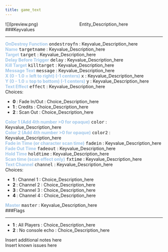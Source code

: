 ```yaml
---
title: game_text
---
```


<div class="container previewimg">
<div class="columns">
<div class="imagepadding column col-auto" markdown="1">![](preview.png)</div>
<div class="column">Entity_Description_here</div>
</div>
</div>
###Keyvalues
<hr>
<div class="entityentry" markdown="1">
<span style="color:#9fc5e8;"><b>OnDestroy Function</b></span> <kbd  class="tooltip" data-tooltip="string">ondestroyfn</kbd> :
Keyvalue_Description_here
</div>
<div class="entityentry" markdown="1">
<span style="color:#9fc5e8;"><b>Name</b></span> <kbd  class="tooltip" data-tooltip="target_source">targetname</kbd> :
Keyvalue_Description_here
</div>
<div class="entityentry" markdown="1">
<span style="color:#9fc5e8;"><b>Target</b></span> <kbd  class="tooltip" data-tooltip="target_destination">target</kbd> :
Keyvalue_Description_here
</div>
<div class="entityentry" markdown="1">
<span style="color:#9fc5e8;"><b>Delay Before Trigger</b></span> <kbd  class="tooltip" data-tooltip="string">delay</kbd> :
Keyvalue_Description_here
</div>
<div class="entityentry" markdown="1">
<span style="color:#9fc5e8;"><b>Kill Target</b></span> <kbd  class="tooltip" data-tooltip="target_destination">killtarget</kbd> :
Keyvalue_Description_here
</div>
<div class="entityentry" markdown="1">
<span style="color:#9fc5e8;"><b>Message Text</b></span> <kbd  class="tooltip" data-tooltip="string">message</kbd> :
Keyvalue_Description_here
</div>
<div class="entityentry" markdown="1">
<span style="color:#9fc5e8;"><b>X (0 - 1.0 = left to right) (-1 centers)</b></span> <kbd  class="tooltip" data-tooltip="string">x</kbd> :
Keyvalue_Description_here
</div>
<div class="entityentry" markdown="1">
<span style="color:#9fc5e8;"><b>Y (0 - 1.0 = top to bottom) (-1 centers)</b></span> <kbd  class="tooltip" data-tooltip="string">y</kbd> :
Keyvalue_Description_here
</div>
<div class="entityentry" markdown="1">
<span style="color:#9fc5e8;"><b>Text Effect</b></span> <kbd  class="tooltip" data-tooltip="Choices">effect</kbd> :
Keyvalue_Description_here
<div class="accordion">
<input type="checkbox" id="accordion-1" name="accordion-checkbox" hidden>
<label class="accordion-header" for="accordion-1">
<i class="icon icon-arrow-right mr-1"></i>
Choices:
</label>
<div class="accordion-body">
<ul>
<li><b>0 </b></span> : Fade In/Out : Choice_Description_here</li>
<li><b>1 </b></span> : Credits : Choice_Description_here</li>
<li><b>2 </b></span> : Scan Out : Choice_Description_here</li>
</ul>
</div>
</div>
</div>
<div class="entityentry" markdown="1">
<span style="color:#9fc5e8;"><b>Color 1 (Add 4th number >0 for opaque)</b></span> <kbd  class="tooltip" data-tooltip="color255">color</kbd> :
Keyvalue_Description_here
</div>
<div class="entityentry" markdown="1">
<span style="color:#9fc5e8;"><b>Color 2 (Add 4th number >0 for opaque)</b></span> <kbd  class="tooltip" data-tooltip="color255">color2</kbd> :
Keyvalue_Description_here
</div>
<div class="entityentry" markdown="1">
<span style="color:#9fc5e8;"><b>Fade in Time (or character scan time)</b></span> <kbd  class="tooltip" data-tooltip="string">fadein</kbd> :
Keyvalue_Description_here
</div>
<div class="entityentry" markdown="1">
<span style="color:#9fc5e8;"><b>Fade Out Time</b></span> <kbd  class="tooltip" data-tooltip="string">fadeout</kbd> :
Keyvalue_Description_here
</div>
<div class="entityentry" markdown="1">
<span style="color:#9fc5e8;"><b>Hold Time</b></span> <kbd  class="tooltip" data-tooltip="string">holdtime</kbd> :
Keyvalue_Description_here
</div>
<div class="entityentry" markdown="1">
<span style="color:#9fc5e8;"><b>Scan time (scan effect only)</b></span> <kbd  class="tooltip" data-tooltip="string">fxtime</kbd> :
Keyvalue_Description_here
</div>
<div class="entityentry" markdown="1">
<span style="color:#9fc5e8;"><b>Text Channel</b></span> <kbd  class="tooltip" data-tooltip="choices">channel</kbd> :
Keyvalue_Description_here
<div class="accordion">
<input type="checkbox" id="accordion-2" name="accordion-checkbox" hidden>
<label class="accordion-header" for="accordion-2">
<i class="icon icon-arrow-right mr-1"></i>
Choices:
</label>
<div class="accordion-body">
<ul>
<li><b>1 </b></span> : Channel 1 : Choice_Description_here</li>
<li><b>2 </b></span> : Channel 2 : Choice_Description_here</li>
<li><b>3 </b></span> : Channel 3 : Choice_Description_here</li>
<li><b>4 </b></span> : Channel 4 : Choice_Description_here</li>
</ul>
</div>
</div>
</div>
<div class="entityentry" markdown="1">
<span style="color:#9fc5e8;"><b>Master</b></span> <kbd  class="tooltip" data-tooltip="string">master</kbd> :
Keyvalue_Description_here
</div>
###Flags
<hr>
<div class="entityflags">
<ul>
<li><b>1</b></span> : All Players : Choice_Description_here</li>
<li><b>2</b></span> : No console echo : Choice_Description_here</li>
</ul>
</div>
<div class="notices blue">Insert additional notes here</div>
<div class="notices red">Insert known issues here</div>
